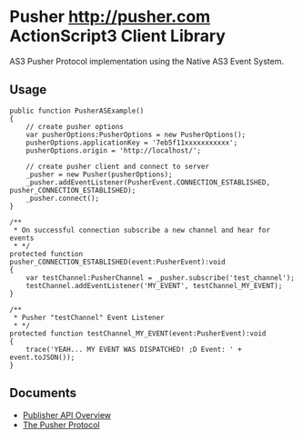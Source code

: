 Pusher <http://pusher.com> ActionScript3 Client Library
=============

AS3 Pusher Protocol implementation using the Native AS3 Event System.

Usage
-------

    public function PusherASExample()
    {
        // create pusher options
        var pusherOptions:PusherOptions = new PusherOptions();
        pusherOptions.applicationKey = '7eb5f11xxxxxxxxxxx';
        pusherOptions.origin = 'http://localhost/';
        
        // create pusher client and connect to server
        _pusher = new Pusher(pusherOptions);
        _pusher.addEventListener(PusherEvent.CONNECTION_ESTABLISHED, pusher_CONNECTION_ESTABLISHED);
        _pusher.connect();
    }

    /**
     * On successful connection subscribe a new channel and hear for events
     * */
    protected function pusher_CONNECTION_ESTABLISHED(event:PusherEvent):void
    {
        var testChannel:PusherChannel = _pusher.subscribe('test_channel');
        testChannel.addEventListener('MY_EVENT', testChannel_MY_EVENT);
    }

    /**
     * Pusher "testChannel" Event Listener
     * */
    protected function testChannel_MY_EVENT(event:PusherEvent):void
    {
        trace('YEAH... MY EVENT WAS DISPATCHED! ;D Event: ' + event.toJSON());
    }

Documents
-------
* [Publisher API Overview](http://pusher.com/docs/publisher_api_guide)
* [The Pusher Protocol](http://pusher.com/docs/pusher_protocol)
